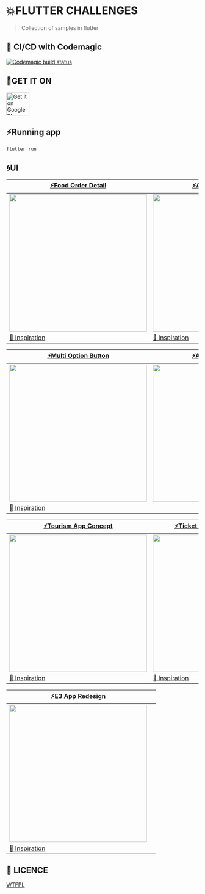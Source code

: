 # 💥FLUTTER CHALLENGES

> Collection of samples in flutter

## 🚀 CI/CD with Codemagic

[![Codemagic build status](https://api.codemagic.io/apps/5d06f17537a0955aad262769/5df938edfd2c8541ccd194d5/status_badge.svg)](https://codemagic.io/apps/5d06f17537a0955aad262769/5df938edfd2c8541ccd194d5/latest_build)

## 📱GET IT ON

<a href='https://play.google.com/store/apps/details?id=com.arleyhr.flutter_challenges&pcampaignid=MKT-Other-global-all-co-prtnr-py-PartBadge-Mar2515-1'><img alt='Get it on Google Play' src='https://play.google.com/intl/en_us/badges/images/generic/en_badge_web_generic.png' height='60'/></a>

## ⚡️Running app

    flutter run


## 🌀UI


|[⚡️Food Order Detail](lib/apps/restaurant_details_review)|[⚡️App for Collectors](lib/apps/app_for_collectors)|
|--|--|
|<img src='https://res.cloudinary.com/arleyhr/image/upload/v1578174517/flutter/restaurant-reviews_vyzrgd.jpg' width='360' />|<img src='https://res.cloudinary.com/arleyhr/image/upload/v1578174158/flutter/demo-app-for-collectors_wgc5gt.gif' width='360' />
[🌌 Inspiration](https://dribbble.com/shots/6322484-App-for-collectors)|[🌌 Inspiration](https://www.uplabs.com/posts/food-order-detail-page-ui-for-app)|


|[⚡️Multi Option Button](lib/apps/multi_option_flare)| [⚡️Android Whatsapp](lib/apps/android_whatsapp)|
|--|--|
|<img src='https://res.cloudinary.com/arleyhr/image/upload/v1578172556/flutter/menu_rn8xuh.gif' width='360' />|<img src='https://res.cloudinary.com/arleyhr/image/upload/v1578173588/flutter/demo-whatsapp_gfvods.gif' width='360' />
[🌌 Inspiration](https://rive.app/a/danemackier/files/flare/multioptionbutton/preview)|[]()|

|[⚡️Tourism App Concept](lib/apps/tourism_app_concept)| [⚡️Ticket Reservation Interaction](lib/apps/ticket_reservation_interaction)|
|--|--|
|<img src='https://res.cloudinary.com/arleyhr/image/upload/v1577809900/flutter/travel-app/demo_bpzzdm.gif' width='360' />|<img src="https://res.cloudinary.com/arleyhr/image/upload/v1578171533/flutter/ticket-reservation-interaction/demo_l9p4hh.gif" width='360'>
[🌌 Inspiration](https://www.uplabs.com/posts/tourism-app-concept)|[🌌 Inspiration](https://www.uplabs.com/posts/ticket-reservation-micro-interaction)|

|[⚡️E3 App Redesign](lib/apps/e3_redesign)||
|--|--|
|<img src='https://res.cloudinary.com/arleyhr/image/upload/v1581188506/flutter/e3_app/demo_qtrqbl.gif' width='360' />|
[🌌 Inspiration](https://dribbble.com/shots/6607470-App-E3-Redesign)||


## 👻 LICENCE
[WTFPL](http://www.wtfpl.net/about/)
